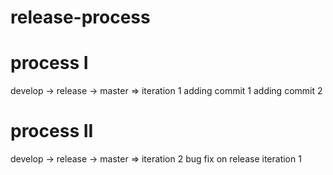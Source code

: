 # release-process

# process I
develop -> release -> master => iteration 1
adding commit 1
adding commit 2

# process II
develop -> release -> master => iteration 2
bug fix on release iteration 1
